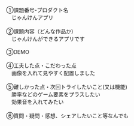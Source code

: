 ①課題番号-プロダクト名<br>
　じゃんけんアプリ<br>
<br>
②課題内容（どんな作品か）<br>
　じゃんけんができるアプリです<br>
<br>
③DEMO<br>
<br>
④工夫した点・こだわった点<br>
　画像を入れて見やすく配置しました<br>
<br>
⑤難しかった点・次回トライしたいこと(又は機能)<br>
　勝率などのゲーム要素をプラスしたい<br>
　効果音を入れてみたい<br>
<br>
⑥質問・疑問・感想、シェアしたいこと等なんでも<br>
<br>
